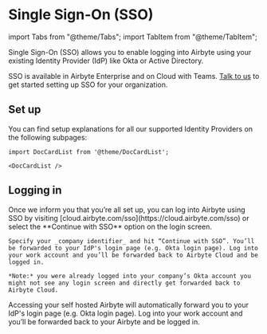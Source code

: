 # Single Sign-On (SSO)

import Tabs from "@theme/Tabs";
import TabItem from "@theme/TabItem";

Single Sign-On (SSO) allows you to enable logging into Airbyte using your existing Identity Provider (IdP) like Okta or Active Directory.

SSO is available in Airbyte Enterprise and on Cloud with Teams. [Talk to us](https://airbyte.com/company/talk-to-sales) to get started setting up SSO for your organization.

## Set up

You can find setup explanations for all our supported Identity Providers on the following subpages:

```mdx-code-block
import DocCardList from '@theme/DocCardList';

<DocCardList />
```

## Logging in

<Tabs groupId="cloud-hosted">
  <TabItem value="cloud" label="Cloud">
    Once we inform you that you’re all set up, you can log into Airbyte using SSO by visiting [cloud.airbyte.com/sso](https://cloud.airbyte.com/sso) or select the **Continue with SSO** option on the login screen.
    
    Specify your _company identifier_ and hit “Continue with SSO”. You’ll be forwarded to your IdP's login page (e.g. Okta login page). Log into your work account and you’ll be forwarded back to Airbyte Cloud and be logged in.
    
    *Note:* you were already logged into your company’s Okta account you might not see any login screen and directly get forwarded back to Airbyte Cloud.
  </TabItem>
  <TabItem value="self-managed" label="Self Hosted">
    Accessing your self hosted Airbyte will automatically forward you to your IdP's login page (e.g. Okta login page). Log into your work account and you’ll be forwarded back to your Airbyte and be logged in.
  </TabItem>
</Tabs>

